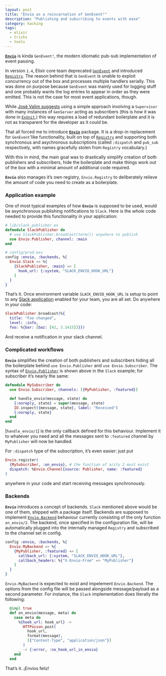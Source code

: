 ```yaml
---
layout: post
title: "Envío as a reincarnation of GenEvent²"
description: "Publishing and subscribing to events with ease"
category: hacking
tags:
  - elixir
  - tricks
  - tools
---
```


[**`Envío`**](https://hexdocs.pm/envio) is kinda `GenEvent²`, the modern
idiomatic pub-sub implementation of event passing.

In version `1.4`, Elixir core team deprecated
[`GenEvent`](https://hexdocs.pm/elixir/master/GenEvent.html) and introduced
[`Registry`](https://hexdocs.pm/elixir/master/Registry.html). The reason behind
that is `GenEvent` is unable to exploit concurrency out of the box and
processes multiple handlers serially. This was done on purpose because
`GenEvent` was mainly used for logging stuff and one probably wants the
log entries to appear in order as they were emitted. This is not the case for
most event applications, though.

While [José Valim suggests](http://blog.plataformatec.com.br/2016/11/replacing-genevent-by-a-supervisor-genserver/)
using a simple approach involving a `Supervisor` with many instances of
`GenServer` acting as subscribers (this is how it was done in [`ExUnit`](https://github.com/elixir-lang/elixir/commit/e7f2d14036121916fffafda4be9a2137ee39b5bd),)
this way requires a load of redundant boilerplate and it is not as transparent
for the developer as it could be.

That all forced me to introduce [**`Envío`**](https://hexdocs.pm/envio) package.
It is a drop-in replacement for `GenEvent`'like functionality, built on top
of [`Registry`](https://hexdocs.pm/elixir/master/Registry.html) and supporting
both synchronous and asychronous subscriptions (called `:dispatch` and `pub_sub`
respectively, with names gracefully stolen from `Registry` vocabulary.)

With this in mind, the main goal was to drastically simplify creation of both
publishers and subscribers, hide the boilerplate and make things work out of the
box with a minimal amount of additional code required.

**`Envío`** also manages it’s own registry, `Envio.Registry` to deliberately
relieve the amount of code you need to create as a boilerplate.

### Application example

One of most typical examples of how **`Envío`** is supposed to be used, would be
asynchronous publishing notifications to `Slack`. Here is the _whole_ code
needed to provide this functionality in your application:

```elixir
# lib/slack_publisher.ex
defmodule SlackPublisher do
  # use SlackPublisher.broadcast(term()) anywhere to publish
  use Envio.Publisher, channel: :main
end

# config/prod.exs
config :envio, :backends, %{
  Envio.Slack => %{
    {SlackPublisher, :main} => [
      hook_url: {:system, "SLACK_ENVIO_HOOK_URL"}
    ]
  }
}
```

That’s it. Once environment variable `SLACK_ENVIO_HOOK_URL` is setup to point
to any [Slack application](https://api.slack.com/slack-apps) enabled for your
team, you are all set. Do anywhere in your code:

```elixir
SlackPublisher.broadcast(%{
  title: "Foo changed",
  level: :info,
  foo: %{bar: [baz: [42, 3.1415]]}})
```

And receive a notification in your slack channel.

### Complicated workflows

**`Envío`** simplifies the creation of both publishers and subscribers
hiding all the boilerplate behind `use Envio.Publisher` and
`use Envio.Subscriber`. The syntax of [`Envio.Publisher`](https://hexdocs.pm/envio/Envio.Publisher.html#content) is shown above in the
`Slack` example; for subscriber it’s nearly the same:

```elixir
defmodule MySubscriber do
  use Envio.Subscriber, channels: [{MyPublisher, :featured}]

  def handle_envio(message, state) do
    {:noreply, state} = super(message, state)
    IO.inspect({message, state}, label: "Received")
    {:noreply, state}
  end
end
```

[`handle_envio/1`] is the only callback defined for this behaviour. Implement
it to whatever you need and all the messages sent to `:featured` channel by
`MyPublisher` will now be handled.

For `:dispatch` type of the subscription, it’s even easier: just put

```elixir
Envio.register(
  {MySubscriber, :on_envio}, # the function of arity 2 must exist
  dispatch: %Envio.Channel{source: Publisher, name: :featured}
)

```

anywhere in your code and start receiving messages synchronously.

### Backends

**`Envío`** introduces a concept of backends. `Slack` mentioned above would be
one of them, shipped with a package itself. Backends are supposed to implement
[`Envio.Backend`](https://hexdocs.pm/envio/Envio.Backend.html#content) behaviour
currently consisting of the only function `on_envio/2`. The backend, once
specified in the configuration file, will be automatically plugged into the
internally managed `Registry` and subscribed to the channel set in config.

```elixir
config :envio, :backends, %{
  Envio.MyBackend => %{
    {MyPublisher, :featured} => [
      callback_url: {:system, "SLACK_ENVIO_HOOK_URL"},
      callback_headers: %{"X-Envio-From" => "MyPublisher"}
    ]
  }
}
```

`Envio.MyBackend` is expected to exist and impelement `Envio.Backend`.
The options from the config file will be passed alongside message/payload
as a second parameter. For instance, the `Slack` implementation does literally
the following:

```elixir
  @impl true
  def on_envio(message, meta) do
    case meta do
      %{hook_url: hook_url} ->
        HTTPoison.post(
          hook_url,
          format(message),
          [{"Content-Type", "application/json"}]
        )
      _ -> {:error, :no_hook_url_in_envio}
    end
  end
```

That’s it. ¡Envíos feliz!
